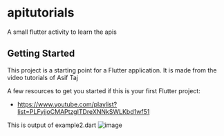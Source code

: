 # apitutorials

A small flutter activity to learn the apis

## Getting Started

This project is a starting point for a Flutter application. It is made from the video tutorials of Asif Taj

A few resources to get you started if this is your first Flutter project:

- https://www.youtube.com/playlist?list=PLFyjjoCMAPtzgITDreXNNkSWLKbd1wf51

This is output of example2.dart
![image](https://github.com/user-attachments/assets/d8711aae-2fea-4599-8f2d-e0112eca9101)



